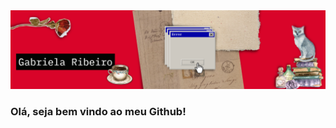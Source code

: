 <img src="https://raw.githubusercontent.com/ribeiro-gabriela/ribeiro-gabriela/main/banner-linkedin.png">

### Olá, seja bem vindo ao meu Github!


